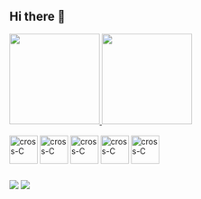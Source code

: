 ## Hi there 👋


<a href="https://github.com/0verthrive/github-readme-stats">
  <img height="160em" src="https://github-readme-stats.vercel.app/api?username=0verthrive&show_icons=true&theme=dracula"/>
</a>
<a href="https://github.com/0verthrive/convoychat">
  <img height="160em" src="https://github-readme-stats.vercel.app/api/top-langs/?username=0verthrive&layout=compact&langs_count=16&theme=dracula"/>
</a>

<div style="display: inline_block"><br>
  <img align="center" alt="cross-C" height="50" width="50" src="https://cdn.jsdelivr.net/gh/devicons/devicon/icons/c/c-original.svg">
  <img align="center" alt="cross-C" height="50" width="50" src="https://cdn.jsdelivr.net/gh/devicons/devicon/icons/java/java-original.svg">
  <img align="center" alt="cross-C" height="50" width="50" src="https://cdn.jsdelivr.net/gh/devicons/devicon/icons/python/python-original.svg">
  <img align="center" alt="cross-C" height="50" width="50" src="https://cdn.jsdelivr.net/gh/devicons/devicon/icons/git/git-original.svg">
  <img align="center" alt="cross-C" height="50" width="50" src="https://cdn.jsdelivr.net/gh/devicons/devicon/icons/ubuntu/ubuntu-plain.svg">
  
##
  
<div>
  <a href="https://www.instagram.com/sara_leal98/" target="_blank"><img src="https://img.shields.io/badge/Instagram-E4405F?style=for-the-badge&logo=instagram&logoColor=white" target="_blank"></a> 
  <a href="https://www.linkedin.com/in/sara-lessa/" target="_blank"><img src="https://img.shields.io/badge/LinkedIn-0077B5?style=for-the-badge&logo=linkedin&logoColor=white" target="_blank"></a> 
</div>
